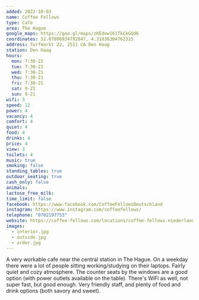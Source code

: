 ```yaml
---
added: 2022-10-03
name: Coffee Fellows
type: Cafe
area: The Hague
google_maps: https://goo.gl/maps/zKEdow161TkCkGQd6
coordinates: 52.07806934792847, 4.31836304762315
address: Turfmarkt 22, 2511 CA Den Haag
station: Den Haag
hours:
  mon: 7:30-21
  tue: 7:30-21
  wed: 7:30-21
  thu: 7:30-21
  fri: 7:30-21
  sat: 9-21
  sun: 9-21
wifi: 3
speed: 12
power: 4
vacancy: 4
comfort: 4
quiet: 4
food: 4
drinks: 4
price: 4
view: 3
toilets: 4
music: true
smoking: false
standing_tables: true
outdoor_seating: true
cash_only: false
animals: 
lactose_free_milk: 
time_limit: false
facebook: https://www.facebook.com/CoffeeFellowsDeutschland
instagram: https://www.instagram.com/coffeefellows/
telephone: "0702197753"
website: https://coffee-fellows.com/locations/coffee-fellows-niederlande-den-haag
images:
  - interior.jpg
  - outside.jpg
  - order.jpg
---
```


A very workable cafe near the central station in The Hague. On a weekday there were a lot of people sitting working/studying on their laptops. Fairly quiet and cozy atmosphere. The counter seats by the windows are a good option (with power outlets available on the table). There's WiFi as well, not super fast, but good enough. Very friendly staff, and plenty of food and drink options (both savory and sweet).
